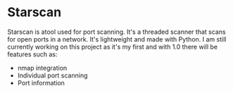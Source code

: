 # Starscan
Starscan is atool used for port scanning. It's a threaded scanner
that scans for open ports in a network. It's lightweight and made
with Python. I am still currently working on this project as it's my first
and with 1.0 there will be features such as:

* nmap integration
* Individual port scanning
* Port information

